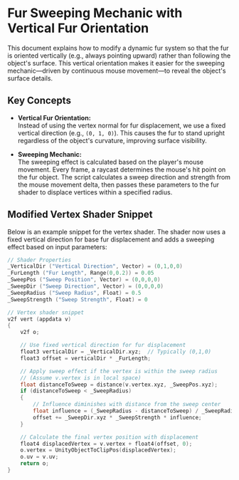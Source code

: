 # Fur Sweeping Mechanic with Vertical Fur Orientation

This document explains how to modify a dynamic fur system so that the fur is oriented vertically (e.g., always pointing upward) rather than following the object's surface. This vertical orientation makes it easier for the sweeping mechanic—driven by continuous mouse movement—to reveal the object's surface details.

## Key Concepts

- **Vertical Fur Orientation:**  
  Instead of using the vertex normal for fur displacement, we use a fixed vertical direction (e.g., `(0, 1, 0)`). This causes the fur to stand upright regardless of the object's curvature, improving surface visibility.

- **Sweeping Mechanic:**  
  The sweeping effect is calculated based on the player's mouse movement. Every frame, a raycast determines the mouse's hit point on the fur object. The script calculates a sweep direction and strength from the mouse movement delta, then passes these parameters to the fur shader to displace vertices within a specified radius.

## Modified Vertex Shader Snippet

Below is an example snippet for the vertex shader. The shader now uses a fixed vertical direction for base fur displacement and adds a sweeping effect based on input parameters:

```c
// Shader Properties
_VerticalDir ("Vertical Direction", Vector) = (0,1,0,0)
_FurLength ("Fur Length", Range(0,0.2)) = 0.05
_SweepPos ("Sweep Position", Vector) = (0,0,0,0)
_SweepDir ("Sweep Direction", Vector) = (0,0,0,0)
_SweepRadius ("Sweep Radius", Float) = 0.5
_SweepStrength ("Sweep Strength", Float) = 0

// Vertex shader snippet
v2f vert (appdata v)
{
    v2f o;

    // Use fixed vertical direction for fur displacement
    float3 verticalDir = _VerticalDir.xyz;  // Typically (0,1,0)
    float3 offset = verticalDir * _FurLength;

    // Apply sweep effect if the vertex is within the sweep radius
    // (Assume v.vertex is in local space)
    float distanceToSweep = distance(v.vertex.xyz, _SweepPos.xyz);
    if (distanceToSweep < _SweepRadius)
    {
        // Influence diminishes with distance from the sweep center
        float influence = (_SweepRadius - distanceToSweep) / _SweepRadius;
        offset += _SweepDir.xyz * _SweepStrength * influence;
    }

    // Calculate the final vertex position with displacement
    float4 displacedVertex = v.vertex + float4(offset, 0);
    o.vertex = UnityObjectToClipPos(displacedVertex);
    o.uv = v.uv;
    return o;
}
